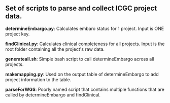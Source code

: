 ## Set of scripts to parse and collect ICGC project data.

**determineEmbargo.py**: Calculates embaro status for 1 project. Input is ONE project key.

**findClinical.py**: Calculates clinical completeness for all projects. Input is the root folder containing all the project's raw data.

**generateall.sh**: Simple bash script to call determineEmbargo across all projects.

**makemapping.py**: Used on the output table of determineEmbargo to add project information to the table.

**parseForWGS**: Poorly named script that contains multiple functions that are called by determineEmbargo and findClinical.
